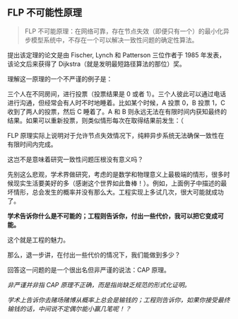 ## FLP 不可能性原理

  >FLP 不可能原理：在网络可靠，存在节点失效（即便只有一个）的最小化异步模型系统中，不存在一个可以解决一致性问题的确定性算法。

提出该定理的论文是由 Fischer, Lynch 和 Patterson 三位作者于 1985 年发表，该论文后来获得了 Dijkstra（就是发明最短路径算法的那位）奖。

理解这一原理的一个不严谨的例子是：

三个人在不同房间，进行投票（投票结果是 0 或者 1）。三个人彼此可以通过电话进行沟通，但经常会有人时不时地睡着。比如某个时候，A 投票 0，B 投票 1，C 收到了两人的投票，然后 C 睡着了。A 和 B 则永远无法在有限时间内获知最终的结果。如果可以重新投票，则类似情形每次在取得结果前发生：（

FLP 原理实际上说明对于允许节点失效情况下，纯粹异步系统无法确保一致性在有限时间内完成。

这岂不是意味着研究一致性问题压根没有意义吗？

先别这么悲观，学术界做研究，考虑的是数学和物理意义上最极端的情形，很多时候现实生活要美好的多（感谢这个世界如此鲁棒！）。例如，上面例子中描述的最坏情形，总会发生的概率并没有那么大。工程实现上多试几次，很大可能就成功了。

**学术告诉你什么是不可能的；工程则告诉你，付出一些代价，我可以把它变成可能。**

这个就是工程的魅力。

那么，退一步讲，在付出一些代价的情况下，我们能做到多少？

回答这一问题的是一个很出名但非严谨的说法：CAP 原理。

*非严谨并非指 CAP 原理不正确，而是指尚缺乏规范的形式化证明。*

*学术上告诉你去赌场赌博从概率上总会是输钱的；工程则告诉你，如果你接受最终输钱的话，中间说不定偶尔能小赢几笔呢！？*